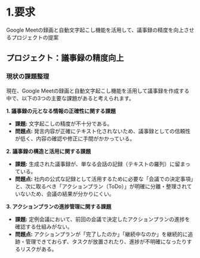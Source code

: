 # 1.要求

Google Meetの録画と自動文字起こし機能を活用して、議事録の精度を向上させるプロジェクトの提案

## プロジェクト：議事録の精度向上

### **現状の課題整理**

現在、Google Meetの録画と自動文字起こし機能を活用して議事録を作成する中で、以下の3つの主要な課題があると考えられます。

**1. 議事録の元となる情報の正確性に関する課題**
* **課題:** 文字起こしの精度が不十分である。
* **問題点:** 発言内容が正確にテキスト化されないため、議事録としての信頼性が低く、内容の確認や修正に手間がかかっている。

**2. 議事録の構造と活用に関する課題**
* **課題:** 生成された議事録が、単なる会話の記録（テキストの羅列）に留まっている。
* **問題点:** 社内の公式な記録として活用するために必要な「会議での決定事項」と、次に取るべき「アクションプラン（ToDo）」が明確に分離・整理されていないため、会議の結果が分かりにくい。

**3. アクションプランの進捗管理に関する課題**
* **課題:** 定例会議において、前回の会議で決定したアクションプランの進捗を確認する仕組みがない。
* **問題点:** アクションプランが「完了したのか」「継続中なのか」を継続的に追跡・管理できておらず、タスクが放置されたり、進捗が不明確になったりするリスクがある。


